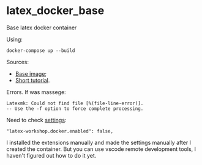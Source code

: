 # latex_docker_base
Base latex docker container

Using:
```bush
docker-compose up --build
```

Sources:
- [Base image](https://hub.docker.com/r/qmcgaw/latexdevcontainer);
- [Short tutorial](https://questu.ru/articles/187450/?ysclid=lpmka9lz9i231276522).


Errors.
If was massege:
```bush
Latexmk: Could not find file [%(file-line-error)].
-- Use the -f option to force complete processing.
```
Need to check [settings](.devcontainer/devcontainer.json):
```
"latex-workshop.docker.enabled": false,
```
I installed the extensions manually and made the settings manually after I created the container. But you can use vscode remote development tools, I haven't figured out how to do it yet.